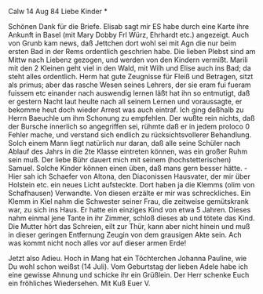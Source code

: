  Calw 14 Aug 84
Liebe Kinder <Marie>*

Schönen Dank für die Briefe. Elisab sagt mir ES habe durch eine Karte ihre Ankunft in Basel (mit Mary Dobby Frl Würz, Ehrhardt etc.) angezeigt. Auch von Grunb kam news, daß Jettchen dort wohl sei mit Agn die nur beim ersten Bad in der Rems ordentlich geschrien habe. Die lieben Plebst sind am Mittw nach Liebenz gezogen, und werden von den Kindern vermißt. Marili mit den 2 Kleinen geht viel in den Wald, mit Wilh und Elise auch ins Bad; da steht alles ordentlich. Herm hat gute Zeugnisse für Fleiß und Betragen, sitzt als primus; aber das rasche Wesen seines Lehrers, der sie eram fui fueram fuissem etc einander nach auswendig lernen läßt hat ihn so entmutigt, daß er gestern Nacht laut heulte nach all seinem Lernen und voraussagte, er bekomme heut doch wieder Arrest was auch eintraf. Ich ging deßhalb zu Herrn Baeuchle um ihm Schonung zu empfehlen. Der wußte rein nichts, daß der Bursche innerlich so angegriffen sei, rühmte daß er in jedem proloco 0 Fehler mache, und verstand sich endlich zu rücksichtsvollerer Behandlung. Solch einem Mann liegt natürlich nur daran, daß alle seine Schüler nach Ablauf des Jahrs in die 2te Klasse eintreten können, was ein großer Ruhm sein muß. 
Der liebe Bühr dauert mich mit seinem (hochstetterischen) Samuel. Solche Kinder können einen üben, daß mans gern besser hätte. - Hier sah ich Schaefer von Altona, den Diaconissen Hausvater, der mir über Holstein etc. ein neues Licht aufsteckte. Dort haben ja die Klemms (olim von Schafhausen) Verwandte. Von diesen erzälte er mir was schreckliches. Ein Klemm in Kiel nahm die Schwester seiner Frau, die zeitweise gemütskrank war, zu sich ins Haus. Er hatte ein einziges Kind von etwa 5 Jahren. Dieses nahm einmal jene Tante in ihr Zimmer, schloß dieses ab und tötete das Kind. Die Mutter hört das Schreien, eilt zur Thür, kann aber nicht hinein und muß in dieser geringen Entfernung Zeugin von dem grausigen Akte sein. Ach was kommt nicht noch alles vor auf dieser armen Erde!

Jetzt also Adieu. Hoch in Mang hat ein Töchterchen Johanna Pauline, wie Du wohl schon weißst (14 Juli). Vom Geburtstag der lieben Adele habe ich eine gewisse Ahnung und schicke ihr ein Grüßlein. Der Herr schenke Euch ein fröhliches Wiedersehen.
 Mit Kuß Euer V.
